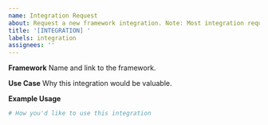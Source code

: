 ```yaml
---
name: Integration Request
about: Request a new framework integration. Note: Most integration requests should be made in the [CommandLab Community repo](https://github.com/commandAGI/commandlab_community).
title: '[INTEGRATION] '
labels: integration
assignees: ''
---
```


**Framework**
Name and link to the framework.

**Use Case**
Why this integration would be valuable.

**Example Usage**

```python
# How you'd like to use this integration
```
